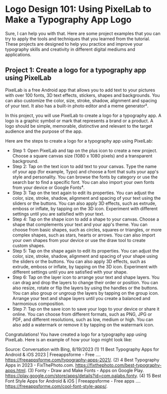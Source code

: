 # Logo Design 101: Using PixelLab to Make a Typography App Logo
Sure, I can help you with that. Here are some project examples that you can try to apply the tools and techniques that you learned from the tutorial. These projects are designed to help you practice and improve your typography skills and creativity in different digital mediums and applications.

## Project 1: Create a logo for a typography app using PixelLab

PixelLab is a free Android app that allows you to add text to your pictures with over 100 fonts, 3D text effects, stickers, shapes and backgrounds. You can also customize the color, size, stroke, shadow, alignment and spacing of your text. It also has a built-in photo editor and a meme generator².

In this project, you will use PixelLab to create a logo for a typography app. A logo is a graphic symbol or mark that represents a brand or a product. A logo should be simple, memorable, distinctive and relevant to the target audience and the purpose of the app.

Here are the steps to create a logo for a typography app using PixelLab:

- Step 1: Open PixelLab and tap on the plus icon to create a new project. Choose a square canvas size (1080 x 1080 pixels) and a transparent background.
- Step 2: Tap on the text icon to add text to your canvas. Type the name of your app (for example, Typo) and choose a font that suits your app's style and personality. You can browse the fonts by category or use the search bar to find a specific font. You can also import your own fonts from your device or Google Fonts⁴.
- Step 3: Tap on the text again to edit its properties. You can adjust the color, size, stroke, shadow, alignment and spacing of your text using the sliders or the buttons. You can also apply 3D effects, such as extrude, emboss or inflate, by tapping on the 3D icon. Experiment with different settings until you are satisfied with your text.
- Step 4: Tap on the shape icon to add a shape to your canvas. Choose a shape that complements your text and your app's theme. You can choose from basic shapes, such as circles, squares or triangles, or more complex shapes, such as stars, hearts or arrows. You can also import your own shapes from your device or use the draw tool to create custom shapes.
- Step 5: Tap on the shape again to edit its properties. You can adjust the color, size, stroke, shadow, alignment and spacing of your shape using the sliders or the buttons. You can also apply 3D effects, such as extrude, emboss or inflate, by tapping on the 3D icon. Experiment with different settings until you are satisfied with your shape.
- Step 6: Tap on the layer icon to arrange your text and shape layers. You can drag and drop the layers to change their order or position. You can also resize, rotate or flip the layers by using the handles or the buttons. You can also group or ungroup the layers by tapping on the group icon. Arrange your text and shape layers until you create a balanced and harmonious composition.
- Step 7: Tap on the save icon to save your logo to your device or share it online. You can choose from different formats, such as PNG, JPG or PDF, and different resolutions, such as low, medium or high. You can also add a watermark or remove it by tapping on the watermark icon.

Congratulations! You have created a logo for a typography app using PixelLab. Here is an example of how your logo might look like:

Source: Conversation with Bing, 8/19/2023
(1) 11 Best Typography Apps for Android & iOS 2023 | Freeappsforme - Free .... https://freeappsforme.com/typography-apps-2021/.
(2) 4 Best Typography Apps in 2023 - FixThePhoto.com. https://fixthephoto.com/best-typography-apps.html.
(3) Fonty - Draw and Make Fonts - Apps on Google Play. https://play.google.com/store/apps/details?id=com.palabs.fonty.
(4) 15 Best Font Style Apps for Android & iOS | Freeappsforme - Free apps .... https://freeappsforme.com/cool-font-style-apps/.